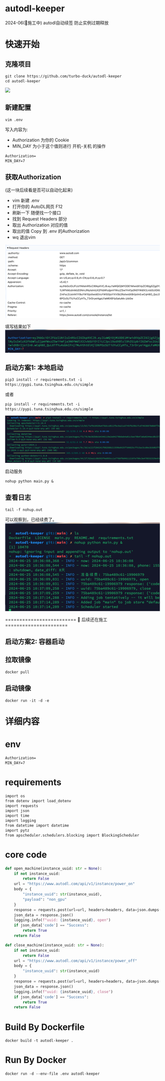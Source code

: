 # autodl-keeper
2024-06(🚧施工中) autodl自动续签 防止实例过期释放 

# 快速开始

## 克隆项目
```shell
git clone https://github.com/turbo-duck/autodl-keeper
cd autodl-keeper
````

![](./images/01.png)


## 新建配置
```shell
vim .env
```

写入内容为: 
- Authorization 为你的 Cookie
- MIN_DAY 为小于这个值则进行 开机-关机 的操作

```shell
Authorization=
MIN_DAY=7
```

## 获取Authorization
(这一块后续看是否可以自动化起来)
- vim 新建 .env
- 打开你的 AutoDL网页 F12
- 刷新一下 随便找一个接口
- 找到 Request Headers 部分
- 取出 Authorization 对应的值
- 取出的值 Copy 到 .env 的Authorization
- wq 退出vim

![](./images/02.png)

填写结果如下
![](./images/03.png)


## 启动方案1: 本地启动

```shell
pip3 install -r requirements.txt -i https://pypi.tuna.tsinghua.edu.cn/simple
```
或者
```shell
pip install -r requirements.txt -i https://pypi.tuna.tsinghua.edu.cn/simple
```
![](./images/04.png)

启动服务
```shell
nohup python main.py &
```

## 查看日志
```shell
tail -f nohup.out
```

可以观察到，已经续费了。
![](./images/05.png)


========================= 🚧 后续还在施工 ======================
## 启动方案2: 容器启动

## 拉取镜像
```shell
docker pull 
```

## 启动镜像
```shell
docker run -it -d -e 

```


# 详细内容
# env
```text
Authorization=
MIN_DAY=7
```

# requirements
```text
import os
from dotenv import load_dotenv
import requests
import json
import time
import logging
from datetime import datetime
import pytz
from apscheduler.schedulers.blocking import BlockingScheduler
```

# core code
```python
def open_machine(instance_uuid: str = None):
    if not instance_uuid:
        return False
    url = "https://www.autodl.com/api/v1/instance/power_on"
    body = {
        "instance_uuid": str(instance_uuid),
        "payload": "non_gpu"
    }
    response = requests.post(url=url, headers=headers, data=json.dumps(body))
    json_data = response.json()
    logging.info(f"uuid: {instance_uuid}, open")
    if json_data['code'] == "Success":
        return True
    return False
```

```python
def close_machine(instance_uuid: str = None):
    if not instance_uuid:
        return False
    url = "https://www.autodl.com/api/v1/instance/power_off"
    body = {
        "instance_uuid": str(instance_uuid)
    }
    response = requests.post(url=url, headers=headers, data=json.dumps(body))
    json_data = response.json()
    logging.info(f"uuid: {instance_uuid}, close")
    if json_data['code'] == "Success":
        return True
    return False
```

# Build By Dockerfile
```text
docker build -t autodl-keeper .
```

# Run By Docker
```text
docker run -d --env-file .env autodl-keeper
```
